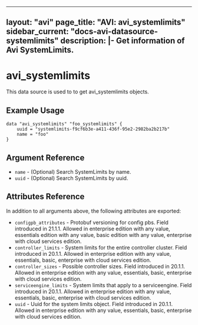 <!--
    Copyright 2021 VMware, Inc.
    SPDX-License-Identifier: Mozilla Public License 2.0
-->
---
layout: "avi"
page_title: "AVI: avi_systemlimits"
sidebar_current: "docs-avi-datasource-systemlimits"
description: |-
  Get information of Avi SystemLimits.
---

# avi_systemlimits

This data source is used to to get avi_systemlimits objects.

## Example Usage

```hcl
data "avi_systemlimits" "foo_systemlimits" {
    uuid = "systemlimits-f9cf6b3e-a411-436f-95e2-2982ba2b217b"
    name = "foo"
}
```

## Argument Reference

* `name` - (Optional) Search SystemLimits by name.
* `uuid` - (Optional) Search SystemLimits by uuid.

## Attributes Reference

In addition to all arguments above, the following attributes are exported:

* `configpb_attributes` - Protobuf versioning for config pbs. Field introduced in 21.1.1. Allowed in enterprise edition with any value, essentials edition with any value, basic edition with any value, enterprise with cloud services edition.
* `controller_limits` - System limits for the entire controller cluster. Field introduced in 20.1.1. Allowed in enterprise edition with any value, essentials, basic, enterprise with cloud services edition.
* `controller_sizes` - Possible controller sizes. Field introduced in 20.1.1. Allowed in enterprise edition with any value, essentials, basic, enterprise with cloud services edition.
* `serviceengine_limits` - System limits that apply to a serviceengine. Field introduced in 20.1.1. Allowed in enterprise edition with any value, essentials, basic, enterprise with cloud services edition.
* `uuid` - Uuid for the system limits object. Field introduced in 20.1.1. Allowed in enterprise edition with any value, essentials, basic, enterprise with cloud services edition.

